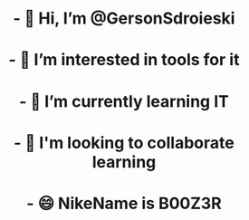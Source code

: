 <h1 align="center">- 👋 Hi, I’m @GersonSdroieski</h1>
<h1 align="center">- 👀 I’m interested in tools for it</h1>
<h1 align="center">- 🌱 I’m currently learning IT</h1>
<h1 align="center">- 💞️ I'm looking to collaborate learning</h1>
<h1 align="center">- 😄 NikeName is B00Z3R</h1>

<!Sharing interesting content</h1>


